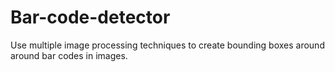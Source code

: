 # Bar-code-detector
Use multiple image processing techniques to create bounding boxes around around bar codes in images.
